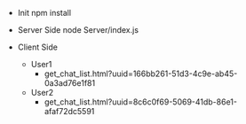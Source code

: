 - Init
	npm install

- Server Side
	node Server/index.js

- Client Side
	- User1
		- get_chat_list.html?uuid=166bb261-51d3-4c9e-ab45-0a3ad76e1f81
	- User2
		- get_chat_list.html?uuid=8c6c0f69-5069-41db-86e1-afaf72dc5591
